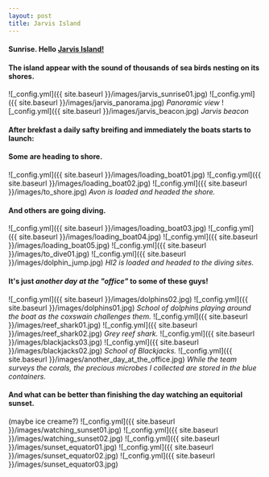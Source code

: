 ```yaml
---
layout: post
title: Jarvis Island
---
```


#### Sunrise. Hello [Jarvis Island!](http://en.wikipedia.org/wiki/Jarvis_Island)  
#### The island appear with the sound of thousands of sea birds nesting on its shores.
![_config.yml]({{ site.baseurl }}/images/jarvis_sunrise01.jpg)
![_config.yml]({{ site.baseurl }}/images/jarvis_panorama.jpg)
_Panoramic view_
![_config.yml]({{ site.baseurl }}/images/jarvis_beacon.jpg)
_Jarvis beacon_

#### After brekfast a daily safty breifing and immediately the boats starts to launch:  
#### Some are heading to shore.
![_config.yml]({{ site.baseurl }}/images/loading_boat01.jpg)
![_config.yml]({{ site.baseurl }}/images/loading_boat02.jpg)
![_config.yml]({{ site.baseurl }}/images/to_shore.jpg)
_Avon is loaded and headed the shore._

#### And others are going diving.
![_config.yml]({{ site.baseurl }}/images/loading_boat03.jpg)
![_config.yml]({{ site.baseurl }}/images/loading_boat04.jpg)
![_config.yml]({{ site.baseurl }}/images/loading_boat05.jpg)
![_config.yml]({{ site.baseurl }}/images/to_dive01.jpg)
![_config.yml]({{ site.baseurl }}/images/dolphin_jump.jpg)
_HI2 is loaded and headed to the diving sites._

#### It's just _another day at the "office"_ to some of these guys!
![_config.yml]({{ site.baseurl }}/images/dolphins02.jpg)
![_config.yml]({{ site.baseurl }}/images/dolphins01.jpg)
_School of dolphins playing around the boat as the coxswain challenges them._
![_config.yml]({{ site.baseurl }}/images/reef_shark01.jpg)
![_config.yml]({{ site.baseurl }}/images/reef_shark02.jpg)
_Grey reef shark._
![_config.yml]({{ site.baseurl }}/images/blackjacks03.jpg)
![_config.yml]({{ site.baseurl }}/images/blackjacks02.jpg)
_School of Blackjacks._
![_config.yml]({{ site.baseurl }}/images/another_day_at_the_office.jpg)
_While the team surveys the corals, the precious microbes I collected are stored in the blue containers._

#### And what can be better than finishing the day watching an equitorial sunset.  
(maybe ice creame?)
![_config.yml]({{ site.baseurl }}/images/watching_sunset01.jpg)
![_config.yml]({{ site.baseurl }}/images/watching_sunset02.jpg)
![_config.yml]({{ site.baseurl }}/images/sunset_equator01.jpg)
![_config.yml]({{ site.baseurl }}/images/sunset_equator02.jpg)
![_config.yml]({{ site.baseurl }}/images/sunset_equator03.jpg)
